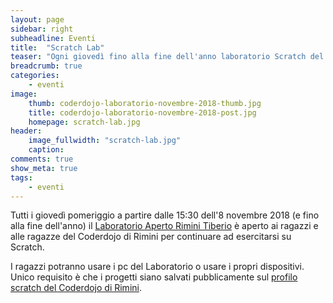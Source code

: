 ```yaml
---
layout: page
sidebar: right
subheadline: Eventi
title:  "Scratch Lab"
teaser: "Ogni giovedì fino alla fine dell'anno laboratorio Scratch del Coderdojo Rimini"
breadcrumb: true
categories:
    - eventi
image:
    thumb: coderdojo-laboratorio-novembre-2018-thumb.jpg
    title: coderdojo-laboratorio-novembre-2018-post.jpg
    homepage: scratch-lab.jpg
header:
    image_fullwidth: "scratch-lab.jpg"
    caption:
comments: true
show_meta: true
tags:
    - eventi
---
```

Tutti i giovedì pomeriggio a partire dalle 15:30 dell'8 novembre 2018 (e fino alla fine dell'anno) il [Laboratorio Aperto Rimini Tiberio](http://laboratorioaperto.comune.rimini.it) è aperto ai ragazzi e alle ragazze del Coderdojo di Rimini per continuare ad esercitarsi su Scratch.

I ragazzi potranno usare i pc del Laboratorio o usare i propri dispositivi. Unico requisito  è che i progetti siano salvati pubblicamente sul [profilo scratch del Coderdojo di Rimini](https://scratch.mit.edu/users/coderdojorimini/).
